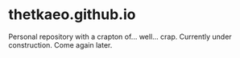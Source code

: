 # thetkaeo.github.io
Personal repository with a crapton of... well... crap.
Currently under construction. 
Come again later.
